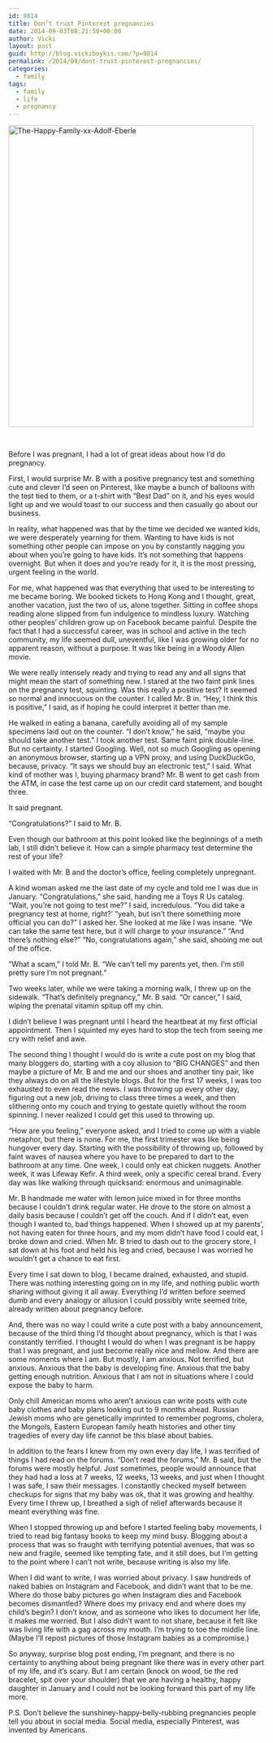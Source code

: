 ```yaml
---
id: 9814
title: Don’t trust Pinterest pregnancies
date: 2014-09-03T08:21:58+00:00
author: Vicki
layout: post
guid: http://blog.vickiboykis.com/?p=9814
permalink: /2014/09/dont-trust-pinterest-pregnancies/
categories:
  - family
tags:
  - family
  - life
  - pregnancy
---
```

[<img class="aligncenter size-full wp-image-9815" src="http://blog.vickiboykis.com/wp-content/uploads/2014/09/The-Happy-Family-xx-Adolf-Eberle.jpg" alt="The-Happy-Family-xx-Adolf-Eberle" width="482" height="594" />](http://blog.vickiboykis.com/wp-content/uploads/2014/09/The-Happy-Family-xx-Adolf-Eberle.jpg)

&nbsp;

Before I was pregnant, I had a lot of great ideas about how I’d do pregnancy.

First, I would surprise Mr. B with a positive pregnancy test and something cute and clever I&#8217;d seen on Pinterest, like maybe a bunch of balloons with the test tied to them, or a t-shirt with &#8220;Best Dad&#8221; on it, and his eyes would light up and we would toast to our success and then casually go about our business.

In reality, what happened was that by the time we decided we wanted kids, we were desperately yearning for them. Wanting to have kids is not something other people can impose on you by constantly nagging you about when you’re going to have kids. It’s not something that happens overnight. But when it does and you’re ready for it, it is the most pressing, urgent feeling in the world.

For me, what happened was that everything that used to be interesting to me became boring. We booked tickets to Hong Kong and I thought, great, another vacation, just the two of us, alone together. Sitting in coffee shops reading alone slipped from fun indulgence to mindless luxury. Watching other peoples’ children grow up on Facebook became painful. Despite the fact that I had a successful career, was in school and active in the tech community, my life seemed dull, uneventful, like I was growing older for no apparent reason, without a purpose. It was like being in a Woody Allen movie.

We were really intensely ready and trying to read any and all signs that might mean the start of something new. I stared at the two faint pink lines on the pregnancy test, squinting. Was this really a positive test? It seemed so normal and innocuous on the counter. I called Mr. B in. “Hey, I think this is positive,” I said, as if hoping he could interpret it better than me.

He walked in eating a banana, carefully avoiding all of my sample specimens laid out on the counter. “I don’t know,” he said, “maybe you should take another test.” I took another test. Same faint pink double-line. But no certainty. I started Googling. Well, not so much Googling as opening an anonymous browser, starting up a VPN proxy, and using DuckDuckGo, because, privacy. “It says we should buy an electronic test,” I said. What kind of mother was I, buying pharmacy brand? Mr. B went to get cash from the ATM, in case the test came up on our credit card statement, and bought three.

It said pregnant.

“Congratulations?” I said to Mr. B.

Even though our bathroom at this point looked like the beginnings of a meth lab, I still didn’t believe it. How can a simple pharmacy test determine the rest of your life?

I waited with Mr. B and the doctor’s office, feeling completely unpregnant.

A kind woman asked me the last date of my cycle and told me I was due in January. “Congratulations,” she said, handing me a Toys R Us catalog. “Wait, you’re not going to test me?” I said, incredulous. “You did take a pregnancy test at home, right?’ “yeah, but isn’t there something more official you can do?” I asked her. She looked at me like I was insane. “We can take the same test here, but it will charge to your insurance.” “And there’s nothing else?” “No, congratulations again,” she said, shooing me out of the office.

“What a scam,” I told Mr. B. “We can’t tell my parents yet, then. I’m still pretty sure I’m not pregnant.”

Two weeks later, while we were taking a morning walk, I threw up on the sidewalk. “That’s definitely pregnancy,” Mr. B said. “Or cancer,” I said, wiping the prenatal vitamin spitup off my chin.

I didn’t believe I was pregnant until I heard the heartbeat at my first official appointment. Then I squinted my eyes hard to stop the tech from seeing me cry with relief and awe.

The second thing I thought I would do is write a cute post on my blog that many bloggers do, starting with a coy allusion to “BIG CHANGES” and then maybe a picture of Mr. B and me and our shoes and another tiny pair, like they always do on all the lifestyle blogs. But for the first 17 weeks, I was too exhausted to even read the news. I was throwing up every other day, figuring out a new job, driving to class three times a week, and then slithering onto my couch and trying to gestate quietly without the room spinning. I never realized I could get this used to throwing up.

“How are you feeling,” everyone asked, and I tried to come up with a viable metaphor, but there is none. For me, the first trimester was like being hungover every day. Starting with the possibility of throwing up, followed by faint waves of nausea where you have to be prepared to dart to the bathroom at any time. One week, I could only eat chicken nuggets. Another week, it was Lifeway Kefir. A third week, only a specific cereal brand. Every day was like walking through quicksand: enormous and unimaginable.

Mr. B handmade me water with lemon juice mixed in for three months because I couldn’t drink regular water. He drove to the store on almost a daily basis because I couldn’t get off the couch. And if I didn’t eat, even though I wanted to, bad things happened. When I showed up at my parents’, not having eaten for three hours, and my mom didn’t have food I could eat, I broke down and cried. When Mr. B tried to dash out to the grocery store, I sat down at his foot and held his leg and cried, because I was worried he wouldn’t get a chance to eat first.

Every time I sat down to blog, I became drained, exhausted, and stupid. There was nothing interesting going on in my life, and nothing public worth sharing without giving it all away. Everything I’d written before seemed dumb and every analogy or allusion I could possibly write seemed trite, already written about pregnancy before.

And, there was no way I could write a cute post with a baby announcement, because of the third thing I’d thought about pregnancy, which is that I was constantly terrified. I thought I would do when I was pregnant is be happy that I was pregnant, and just become really nice and mellow. And there are some moments where I am. But mostly, I am anxious. Not terrified, but anxious. Anxious that the baby is developing fine. Anxious that the baby getting enough nutrition. Anxious that I am not in situations where I could expose the baby to harm.

Only chill American moms who aren’t anxious can write posts with cute baby clothes and baby plans looking out to 9 months ahead. Russian Jewish moms who are genetically imprinted to remember pogroms, cholera, the Mongols, Eastern European family heath histories and other tiny tragedies of every day life cannot be this blasé about babies.

In addition to the fears I knew from my own every day life, I was terrified of things I had read on the forums. “Don’t read the forums,” Mr. B said, but the forums were mostly helpful. Just sometimes, people would announce that they had had a loss at 7 weeks, 12 weeks, 13 weeks, and just when I thought I was safe, I saw their messages. I constantly checked myself between checkups for signs that my baby was ok, that it was growing and healthy. Every time I threw up, I breathed a sigh of relief afterwards because it meant everything was fine.

When I stopped throwing up and before I started feeling baby movements, I tried to read big fantasy books to keep my mind busy. Blogging about a process that was so fraught with terrifying potential avenues, that was so new and fragile, seemed like tempting fate, and it still does, but I’m getting to the point where I can’t not write, because writing is also my life.

When I did want to write, I was worried about privacy. I saw hundreds of naked babies on Instagram and Facebook, and didn’t want that to be me. Where do those baby pictures go when Instagram dies and Facebook becomes dismantled? Where does my privacy end and where does my child’s begin? I don’t know, and as someone who likes to document her life, it makes me worried. But I also didn’t want to not share, because it felt like was living life with a gag across my mouth. I’m trying to toe the middle line. (Maybe I&#8217;ll repost pictures of those Instagram babies as a compromise.)

So anyway, surprise blog post ending, I’m pregnant, and there is no certainty to anything about being pregnant like there was in every other part of my life, and it’s scary. But I am certain (knock on wood, tie the red bracelet, spit over your shoulder) that we are having a healthy, happy daughter in January and I could not be looking forward this part of my life more.

P.S. Don’t believe the sunshiney-happy-belly-rubbing pregnancies people tell you about in social media. Social media, especially Pinterest, was invented by Americans.

&nbsp;